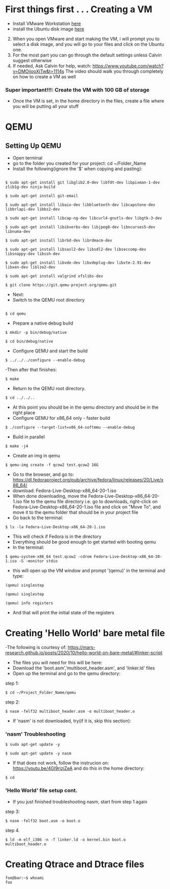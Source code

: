 # First things first . . . Creating a VM
- Install VMware Workstation [here](https://www.vmware.com/products/workstation-player.html?utm_source=google&utm_medium=cpc&utm_term=engine:google|campaignid:13610504138|adid:656589288205|gclid:Cj0KCQjw4s-kBhDqARIsAN-ipH0HN2NLcIGmq_ZLDY0SrQMqLLjJsfu5uyJx-RztLYwtSb3ORI4CSFIaAgtvEALw_wcB&gad=1&gclid=Cj0KCQjw4s-kBhDqARIsAN-ipH0HN2NLcIGmq_ZLDY0SrQMqLLjJsfu5uyJx-RztLYwtSb3ORI4CSFIaAgtvEALw_wcB)
- install the Ubuntu disk image [here](https://ubuntu.com/desktop)
2. When you open VMware and start making the VM, i will prompt you to select a disk image, and you will go to your files and click on the Ubuntu one.
3. For the most part you can go through the default settings unless Calvin suggest otherwise
4. If needed, Ask Calvin for help, watch: https://www.youtube.com/watch?v=DMOiiooXjTw&t=1114s
The video should walk you through completely on how to create a VM as well
### Super important!!!: Create the VM with 100 GB of storage
- Once the VM is set, in the home directory in the files, create a file where you will be putting all your stuff
 
# QEMU
## Setting Up QEMU

- Open terminal
- go to the folder you created for your project: cd ~/Folder_Name 
- Install the following(ignore the '$' when copying and pasting):
```console

$ sudo apt-get install git libglib2.0-dev libfdt-dev libpixman-1-dev zlib1g-dev ninja-build

$ sudo apt-get install git-email

$ sudo apt-get install libaio-dev libbluetooth-dev libcapstone-dev libbrlapi-dev libbz2-dev

$ sudo apt-get install libcap-ng-dev libcurl4-gnutls-dev libgtk-3-dev

$ sudo apt-get install libibverbs-dev libjpeg8-dev libncurses5-dev libnuma-dev

$ sudo apt-get install librbd-dev librdmacm-dev

$ sudo apt-get install libsasl2-dev libsdl2-dev libseccomp-dev libsnappy-dev libssh-dev

$ sudo apt-get install libvde-dev libvdeplug-dev libvte-2.91-dev libxen-dev liblzo2-dev

$ sudo apt-get install valgrind xfslibs-dev

$ git clone https://git.qemu-project.org/qemu.git
```

- Next: 
- Switch to the QEMU root directory
```console

$ cd qemu
```
- Prepare a native debug build
```console
$ mkdir -p bin/debug/native

$ cd bin/debug/native
```
- Configure QEMU and start the build
```console
$ ../../../configure --enable-debug
```
-Then after that finishes: 
```console
$ make
```
- Return to the QEMU root directory.
```console
$ cd ../../..
```
- At this point you should be in the qemu directory and should be in the right place
- Configure QEMU for x86_64 only - faster build
```console
$ ./configure --target-list=x86_64-softmmu --enable-debug
```
- Build in parallel 
```console
$ make -j4
```
- Create an img in qemu
```console
$ qemu-img create -f qcow2 test.qcow2 16G
```
- Go to the browser, and go to: https://dl.fedoraproject.org/pub/archive/fedora/linux/releases/20/Live/x86_64/
- download: Fedora-Live-Desktop-x86_64-20-1.iso
- When done downloading, move the Fedora-Live-Desktop-x86_64-20-1.iso file to the qemu file directory i.e. go to downloads, right-click on Fedora-Live-Desktop-x86_64-20-1.iso file and click on "Move To", and move it to the qemu folder that should be in your project file
-  Go back to the terminal: 
```console
$ ls -la Fedora-Live-Desktop-x86_64-20-1.iso
```
-  This will check if Fedora is in the directory
-  Everything should be good enough to get started with booting qemu
-  In the terminal: 
```console
$ qemu-system-x86_64 test.qcow2 -cdrom Fedora-Live-Desktop-x86_64-20-1.iso -S -monitor stdio
```
-  this will open up the VM window and prompt '(qemu)' in the terminal and type:
```console
(qemu) singlestep

(qemu) singlestep

(qemu) info registers
```
- And that will print the initial state of the registers
# Creating 'Hello World' bare metal file 
-The following is courtesy of: https://mars-research.github.io/posts/2020/10/hello-world-on-bare-metal/#linker-script

- The files you will need for this will be here:
- Download the 'boot.asm','multiboot_header.asm', and 'linker.ld' files
- Open up the terminal and go to the qemu directory:

step 1:
```console
$ cd ~/Project_Folder_Name/qemu
```
step 2:
```console
$ nasm -felf32 multiboot_header.asm -o multiboot_header.o
```
- If 'nasm' is not downloaded, try(if it is, skip this section):

### 'nasm' Troubleshooting
```console
$ sudo apt-get update -y

$ sudo apt-get update -y nasm
```
- If that does not work, follow the instrucion on: https://youtu.be/4Gl9rjzjZeA and do this in the home directory:
```console
$ cd
```
### 'Hello World' file setup cont.
- If you just finished troubleshooting nasm, start from step 1 again

step 3:
```console
$ nasm -felf32 boot.asm -o boot.o
```
step 4.

```console
$ ld -m elf_i386 -n -T linker.ld -o kernel.bin boot.o multiboot_header.o
```

# Creating Qtrace and Dtrace files

```console
foo@bar:~$ whoami
foo
```


